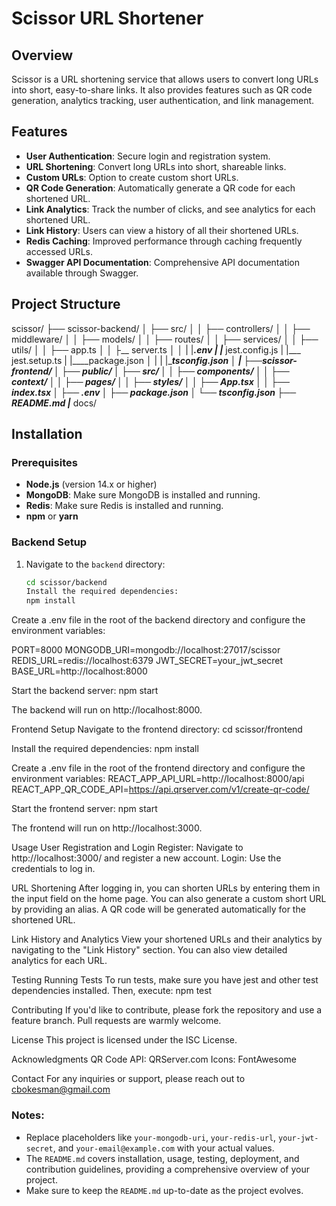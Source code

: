 # Scissor URL Shortener

## Overview

Scissor is a URL shortening service that allows users to convert long URLs into short, easy-to-share links. It also provides features such as QR code generation, analytics tracking, user authentication, and link management.

## Features

- **User Authentication**: Secure login and registration system.
- **URL Shortening**: Convert long URLs into short, shareable links.
- **Custom URLs**: Option to create custom short URLs.
- **QR Code Generation**: Automatically generate a QR code for each shortened URL.
- **Link Analytics**: Track the number of clicks, and see analytics for each shortened URL.
- **Link History**: Users can view a history of all their shortened URLs.
- **Redis Caching**: Improved performance through caching frequently accessed URLs.
- **Swagger API Documentation**: Comprehensive API documentation available through Swagger.

## Project Structure

scissor/
├── scissor-backend/
│ ├── src/
│ │ ├── controllers/
│ │ ├── middleware/
│ │ ├── models/
│ │ ├── routes/
│ │ ├── services/
│ │ ├── utils/
│ │ ├── app.ts
│ │ ├__ server.ts
│ │
| |___.env 
| |___ jest.config.js
| |___ jest.setup.ts
| |____package.json
│ | 
| |____tsconfig.json
│ |
├──scissor-frontend/
│ ├── public/
│ ├── src/
│ │ ├── components/
│ │ ├── context/
│ │ ├── pages/
│ │ ├── styles/
│ │ ├── App.tsx
│ │ ├── index.tsx
│ ├── .env
│ ├── package.json
│ └── tsconfig.json
├── README.md
|___ docs/


## Installation

### Prerequisites

- **Node.js** (version 14.x or higher)
- **MongoDB**: Make sure MongoDB is installed and running.
- **Redis**: Make sure Redis is installed and running.
- **npm** or **yarn**

### Backend Setup

1. Navigate to the `backend` directory:

   ```bash
   cd scissor/backend
   Install the required dependencies:
   npm install

Create a .env file in the root of the backend directory and configure the environment variables:

PORT=8000
MONGODB_URI=mongodb://localhost:27017/scissor
REDIS_URL=redis://localhost:6379
JWT_SECRET=your_jwt_secret
BASE_URL=http://localhost:8000

Start the backend server:
npm start

The backend will run on http://localhost:8000.

Frontend Setup
Navigate to the frontend directory:
cd scissor/frontend

Install the required dependencies:
npm install

Create a .env file in the root of the frontend directory and configure the environment variables:
REACT_APP_API_URL=http://localhost:8000/api
REACT_APP_QR_CODE_API=https://api.qrserver.com/v1/create-qr-code/

Start the frontend server:
npm start

The frontend will run on http://localhost:3000.

Usage
User Registration and Login
Register: Navigate to http://localhost:3000/ and register a new account.
Login: Use the credentials to log in.

URL Shortening
After logging in, you can shorten URLs by entering them in the input field on the home page.
You can also generate a custom short URL by providing an alias.
A QR code will be generated automatically for the shortened URL.

Link History and Analytics
View your shortened URLs and their analytics by navigating to the "Link History" section.
You can also view detailed analytics for each URL.

Testing
Running Tests
To run tests, make sure you have jest and other test dependencies installed. Then, execute:
npm test


Contributing
If you'd like to contribute, please fork the repository and use a feature branch. Pull requests are warmly welcome.

License
This project is licensed under the ISC License.

Acknowledgments
QR Code API: QRServer.com
Icons: FontAwesome

Contact
For any inquiries or support, please reach out to cbokesman@gmail.com


### Notes:

- Replace placeholders like `your-mongodb-uri`, `your-redis-url`, `your-jwt-secret`, and `your-email@example.com` with your actual values.
- The `README.md` covers installation, usage, testing, deployment, and contribution guidelines, providing a comprehensive overview of your project.
- Make sure to keep the `README.md` up-to-date as the project evolves.
